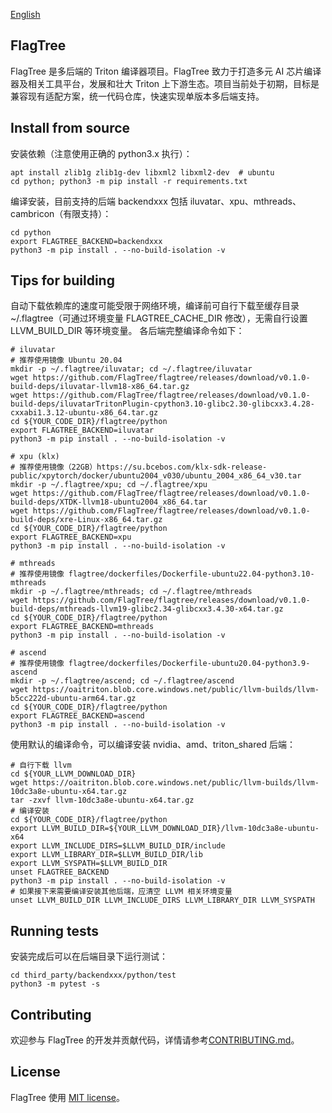 [English](./README.md)

## FlagTree

FlagTree 是多后端的 Triton 编译器项目。FlagTree 致力于打造多元 AI 芯片编译器及相关工具平台，发展和壮大 Triton 上下游生态。项目当前处于初期，目标是兼容现有适配方案，统一代码仓库，快速实现单版本多后端支持。

## Install from source
安装依赖（注意使用正确的 python3.x 执行）：
```shell
apt install zlib1g zlib1g-dev libxml2 libxml2-dev  # ubuntu
cd python; python3 -m pip install -r requirements.txt
```

编译安装，目前支持的后端 backendxxx 包括 iluvatar、xpu、mthreads、cambricon（有限支持）：
```shell
cd python
export FLAGTREE_BACKEND=backendxxx
python3 -m pip install . --no-build-isolation -v
```

## Tips for building

自动下载依赖库的速度可能受限于网络环境，编译前可自行下载至缓存目录 ~/.flagtree（可通过环境变量 FLAGTREE_CACHE_DIR 修改），无需自行设置 LLVM_BUILD_DIR 等环境变量。
各后端完整编译命令如下：
```shell
# iluvatar
# 推荐使用镜像 Ubuntu 20.04
mkdir -p ~/.flagtree/iluvatar; cd ~/.flagtree/iluvatar
wget https://github.com/FlagTree/flagtree/releases/download/v0.1.0-build-deps/iluvatar-llvm18-x86_64.tar.gz
wget https://github.com/FlagTree/flagtree/releases/download/v0.1.0-build-deps/iluvatarTritonPlugin-cpython3.10-glibc2.30-glibcxx3.4.28-cxxabi1.3.12-ubuntu-x86_64.tar.gz
cd ${YOUR_CODE_DIR}/flagtree/python
export FLAGTREE_BACKEND=iluvatar
python3 -m pip install . --no-build-isolation -v
```
```shell
# xpu (klx)
# 推荐使用镜像（22GB）https://su.bcebos.com/klx-sdk-release-public/xpytorch/docker/ubuntu2004_v030/ubuntu_2004_x86_64_v30.tar
mkdir -p ~/.flagtree/xpu; cd ~/.flagtree/xpu
wget https://github.com/FlagTree/flagtree/releases/download/v0.1.0-build-deps/XTDK-llvm18-ubuntu2004_x86_64.tar
wget https://github.com/FlagTree/flagtree/releases/download/v0.1.0-build-deps/xre-Linux-x86_64.tar.gz
cd ${YOUR_CODE_DIR}/flagtree/python
export FLAGTREE_BACKEND=xpu
python3 -m pip install . --no-build-isolation -v
```
```shell
# mthreads
# 推荐使用镜像 flagtree/dockerfiles/Dockerfile-ubuntu22.04-python3.10-mthreads
mkdir -p ~/.flagtree/mthreads; cd ~/.flagtree/mthreads
wget https://github.com/FlagTree/flagtree/releases/download/v0.1.0-build-deps/mthreads-llvm19-glibc2.34-glibcxx3.4.30-x64.tar.gz
cd ${YOUR_CODE_DIR}/flagtree/python
export FLAGTREE_BACKEND=mthreads
python3 -m pip install . --no-build-isolation -v
```
```shell
# ascend
# 推荐使用镜像 flagtree/dockerfiles/Dockerfile-ubuntu20.04-python3.9-ascend
mkdir -p ~/.flagtree/ascend; cd ~/.flagtree/ascend
wget https://oaitriton.blob.core.windows.net/public/llvm-builds/llvm-b5cc222d-ubuntu-arm64.tar.gz
cd ${YOUR_CODE_DIR}/flagtree/python
export FLAGTREE_BACKEND=ascend
python3 -m pip install . --no-build-isolation -v
```

使用默认的编译命令，可以编译安装 nvidia、amd、triton_shared 后端：
```shell
# 自行下载 llvm
cd ${YOUR_LLVM_DOWNLOAD_DIR}
wget https://oaitriton.blob.core.windows.net/public/llvm-builds/llvm-10dc3a8e-ubuntu-x64.tar.gz
tar -zxvf llvm-10dc3a8e-ubuntu-x64.tar.gz
# 编译安装
cd ${YOUR_CODE_DIR}/flagtree/python
export LLVM_BUILD_DIR=${YOUR_LLVM_DOWNLOAD_DIR}/llvm-10dc3a8e-ubuntu-x64
export LLVM_INCLUDE_DIRS=$LLVM_BUILD_DIR/include
export LLVM_LIBRARY_DIR=$LLVM_BUILD_DIR/lib
export LLVM_SYSPATH=$LLVM_BUILD_DIR
unset FLAGTREE_BACKEND
python3 -m pip install . --no-build-isolation -v
# 如果接下来需要编译安装其他后端，应清空 LLVM 相关环境变量
unset LLVM_BUILD_DIR LLVM_INCLUDE_DIRS LLVM_LIBRARY_DIR LLVM_SYSPATH
```

## Running tests

安装完成后可以在后端目录下运行测试：
```shell
cd third_party/backendxxx/python/test
python3 -m pytest -s
```

## Contributing

欢迎参与 FlagTree 的开发并贡献代码，详情请参考[CONTRIBUTING.md](/CONTRIBUTING_cn.md)。

## License

FlagTree 使用 [MIT license](/LICENSE)。
